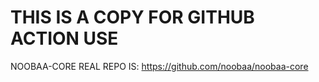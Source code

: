 # THIS IS A COPY FOR GITHUB ACTION USE
NOOBAA-CORE REAL REPO IS: https://github.com/noobaa/noobaa-core

